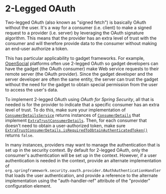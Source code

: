 # 2-Legged OAuth

Two-legged OAuth (also known as "signed fetch") is basically OAuth without the user. It's a way for a consumer (i.e. client) to make a signed request
to a provider (i.e. server) by leveraging the OAuth signature algorithm. This means that the provider has an extra level of trust with the consumer and will
therefore provide data to the consumer without making an end-user authorize a token.

This has particular applicability to gadget frameworks. For example, [OpenSocial](http://www.opensocial.org/) platforms often use 2-legged OAuth so gadget
developers can have the gadget (the OAuth consumer) make Web service requests to their remote server (the OAuth provider). Since the gadget developer and
the server developer are often the same entity, the server can trust the gadget without the need for the gadget to obtain special permission from the user to
access the user's data.

To implement 2-legged OAuth using _OAuth for Spring Security_, all that is needed is for the provider to indicate that a specific consumer has an extra
level of trust. To do this, make sure your implementation of [`ConsumerDetailsService`][ConsumerDetailsService] returns instances of 
[`ConsumerDetails`][ConsumerDetails] that implement [`ExtraTrustConsumerDetails`][ExtraTrustConsumerDetails]. Then, for each consumer
that doesn't need to obtain a user-authorized token, make sure [`ExtraTrustConsumerDetails.isRequiredToObtainAuthenticatedToken()`][isRequiredToObtainAuthenticatedToken]
returns `false`.

In many instances, providers may want to manage the authentication that is set up in the security context. By default for 2-legged OAuth, only the consumer's
authentication will be set up in the context. However, if a user authentication is needed in the context, provide an alternate implementation of
`org.springframework.security.oauth.provider.OAuthAuthenticationHandler` that loads the user authentication, and provide a reference to the alternate
implementation using the "auth-handler-ref" attribute of the "provider" configuration element.

[ConsumerDetailsService]: http://static.springsource.org/spring-security/oauth/apidocs/org/springframework/security/oauth/provider/ConsumerDetailsService.html
[ConsumerDetails]: http://static.springsource.org/spring-security/oauth/apidocs/org/springframework/security/oauth/provider/ConsumerDetails.html
[ExtraTrustConsumerDetails]: http://static.springsource.org/spring-security/oauth/apidocs/org/springframework/security/oauth/provider/ExtraTrustConsumerDetails.html
[isRequiredToObtainAuthenticatedToken]: http://static.springsource.org/spring-security/oauth/apidocs/org/springframework/security/oauth/provider/ExtraTrustConsumerDetails.html#isRequiredToObtainAuthenticatedToken()
